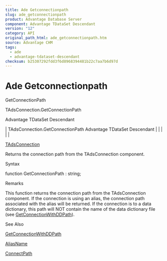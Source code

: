 ```yaml
---
title: Ade Getconnectionpath
slug: ade_getconnectionpath
product: Advantage Database Server
component: Advantage TDataSet Descendant
version: "12"
category: API
original_path_html: ade_getconnectionpath.htm
source: Advantage CHM
tags:
  - ade
  - advantage-tdataset-descendant
checksum: b25307292fdd3f6d8968394481b22c7aa7b6d97d
---
```


# Ade Getconnectionpath

GetConnectionPath

TAdsConnection.GetConnectionPath

Advantage TDataSet Descendant

| TAdsConnection.GetConnectionPath  Advantage TDataSet Descendant |  |  |  |  |

[TAdsConnection](ade_tadsconnection_7.md)

Returns the connection path from the TAdsConnection component.

Syntax

function GetConnectionPath : string;

Remarks

This function returns the connection path from the TAdsConnection component. If the connection is using an alias, the connection path associated with the alias will be returned. If the connection is to a data dictionary, this path will NOT contain the name of the data dictionary file (see [GetConnectionWithDDPath](ade_getconnectionwithddpath.md)).

See Also

[GetConnectionWithDDPath](ade_getconnectionwithddpath.md)

[AliasName](ade_aliasname_tadsconnection.md)

[ConnectPath](ade_connectpath_tadsconnection.md)
